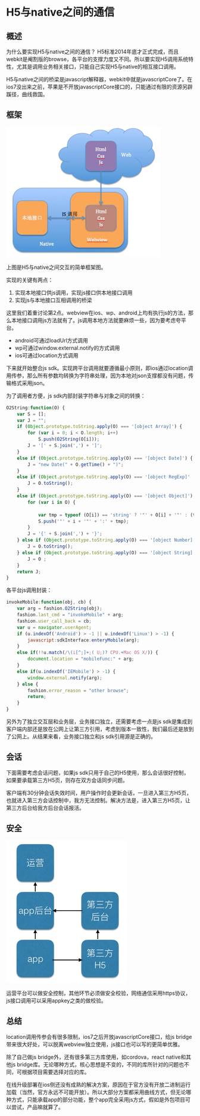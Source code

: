 # H5与native之间的通信

## 概述

为什么要实现H5与native之间的通信？
H5标准2014年底才正式完成，而且webkit是阉割版的browse，各平台的支撑力度又不同。所以要实现H5调用系统特性，尤其是调用业务相关接口，只能自己实现H5与native的相互接口调用。

H5与native之间的桥梁是javascript解释器，webkit中就是javascriptCore了。在ios7没出来之前，苹果是不开放javascriptCore接口的，只能通过有限的资源另辟蹊径，曲线救国。


## 框架

![](media/14514422191068/14514430368970.jpg)

上图是H5与native之间交互的简单框架图。

实现的关键有两点：
1. 实现本地接口供js调用，实现js接口供本地接口调用
2. 实现js与本地接口互相调用的桥梁

这里我们着重讨论第2点。webview在ios、wp、android上均有执行js的方法，那么本地接口调用js方法就有了。js调用本地方法就要麻烦一些，因为要考虑夸平台。

* android可通过loadUrl方式调用
* wp可通过window.external.notify的方式调用
* ios可通过location方式调用

下来就开始整合js sdk。实现跨平台调用就要遵循最小原则，即ios通过location调用传参，那么所有参数均转换为字符串处理，因为本地对json支撑都没有问题，传输格式采用json。

为了调用者方便，js sdk内部封装字符串与对象之间的转换：

```javascript
O2String:function(O) {
	var S = [];
	var J = "";
	if (Object.prototype.toString.apply(O) === '[object Array]') {
		for (var i = 0; i < O.length; i++)
			S.push(O2String(O[i]));
		J = '[' + S.join(',') + ']';
	}
	else if (Object.prototype.toString.apply(O) === '[object Date]') {
		J = "new Date(" + O.getTime() + ")";
	}
	else if (Object.prototype.toString.apply(O) === '[object RegExp]' || Object.prototype.toString.apply(O) === '[object Function]') {
		J = O.toString();
	}
	else if (Object.prototype.toString.apply(O) === '[object Object]') {
		for (var i in O) {
			
			var tmp = typeof (O[i]) == 'string' ? '"' + O[i] + '"' : (typeof (O[i]) === 'object' ? O2String(O[i]) : O[i]);
			S.push('"' + i + '"' + ':' + tmp);
		}
		J = '{' + S.join(',') + '}';
	} else if (Object.prototype.toString.apply(O) === '[object Number]') {
		J = O.toString();
	} else if (Object.prototype.toString.apply(O) === '[object String]') {
		J = O ;
	}
	return J;
}
```

各平台js调用封装：

```javascript
invokeMobile:function(obj, cb) {
	var arg = fashion.O2String(obj);
	fashion.last_cmd = "invokeMobile" + arg;
	fashion.user_call_back = cb;
	var u = navigator.userAgent;
	if (u.indexOf('Android') > -1 || u.indexOf('Linux') > -1) {
		javascript:sdkInterface.enteryMobile(arg);
	}
	else if(!!u.match(/\(i[^;]+;( U;)? CPU.+Mac OS X/)) {
		document.location = "mobileFunc:" + arg;
	}
	else if(u.indexOf('IEMobile') > -1) {
		window.external.notify(arg);
	} else {
		fashion.error_reason = "other browse";
		return;
	}
}
```

另外为了独立交互层和业务层，业务接口独立，还需要考虑一点是js sdk是集成到客户端内部还是放在公网上让第三方引用，考虑到版本一致性，我们最后还是放到了公网上。从结果来看，业务接口独立和js sdk引用源是正确的。


## 会话

下面需要考虑会话问题，如果js sdk只用于自己的H5使用，那么会话很好控制，如果要承载第三方H5页，则存在双方会话同步问题。

客户端有30分钟会话失效时间，用户操作时会更新会话，一旦进入第三方H5页，也就进入第三方会话控制中，我方无法控制。解决方法是，进入第三方H5页，让第三方后台给我方后台会话报活。

## 安全

![](media/14514422191068/14514607313310.jpg)


运营平台可以做安全控制，其他环节必须做安全校验，网络通信采用https协议，js接口调用可以采用appkey之类的做校验。

## 总结

location调用传参会有很多限制，ios7之后开放javascriptCore接口，给js bridge带来很大好处，可以脱离webview独立使用，js接口也可以写的更简单优雅。

除了自己做js bridge外，还有很多第三方库使用，如cordova，react native和其他js bridge库。无论哪种方式，核心思想是不变的，不同的库所针对的问题也不同，可根据项目需要选择对应的库。

在线升级部署在ios侧还没有成熟的解决方案，原因在于官方没有开放二进制运行加载（当然，官方永远不可能开放）。所以大部分方案都采用曲线方式，但无论哪种方式，只能承载app的部分功能，整个app完全采用js方式，假如是外包项目可以尝试，产品嘛就算了。


